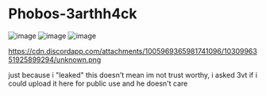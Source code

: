 # Phobos-3arthh4ck
![image](https://user-images.githubusercontent.com/88916121/196032332-a3dc7750-f78c-434c-9c9c-f4fb7e1bc903.png)
![image](https://user-images.githubusercontent.com/88916121/196032419-792f9d71-e4ed-4085-ad75-a6bcacd8347a.png)
![image](https://user-images.githubusercontent.com/88916121/196032463-401250b4-0c37-4be7-936e-210fc37a8eff.png)

https://cdn.discordapp.com/attachments/1005969365981741096/1030996351925899294/unknown.png


just because i "leaked" this doesn't mean im not trust worthy, i asked 3vt if i could upload it here for public use and he doesn't care
